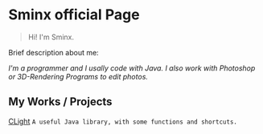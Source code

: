 # Sminx official Page
> Hi! I'm Sminx.

Brief description about me:

_I'm a programmer and I usally code with Java. I also work with Photoshop or 3D-Rendering Programs to edit photos._

## My Works / Projects
 [CLight](https://github.com/HouSMaster/CLight)
 `A useful Java library, with some functions and shortcuts.`

